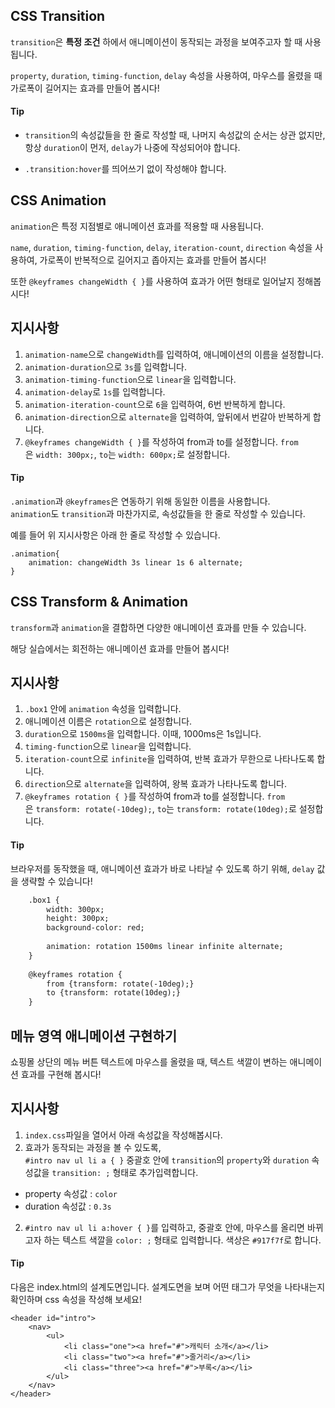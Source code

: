 ## **CSS Transition**

`transition`은 **특정 조건** 하에서 애니메이션이 동작되는 과정을 보여주고자 할 때 사용됩니다.

`property`, `duration`, `timing-function`, `delay` 속성을 사용하여, 마우스를 올렸을 때 가로폭이 길어지는 효과를 만들어 봅시다!

#### **Tip**

-   `transition`의 속성값들을 한 줄로 작성할 때, 나머지 속성값의 순서는 상관 없지만, 항상 `duration`이 먼저, `delay`가 나중에 작성되어야 합니다.
    
-   `.transition:hover`를 띄어쓰기 없이 작성해야 합니다.


## **CSS Animation**

`animation`은 특정 지점별로 애니메이션 효과를 적용할 때 사용됩니다.

`name`, `duration`, `timing-function`, `delay`, `iteration-count`, `direction` 속성을 사용하여, 가로폭이 반복적으로 길어지고 좁아지는 효과를 만들어 봅시다!

또한 `@keyframes changeWidth { }`를 사용하여 효과가 어떤 형태로 일어날지 정해봅시다!

## **지시사항**

1.  `animation-name`으로 `changeWidth`를 입력하여, 애니메이션의 이름을 설정합니다.
2.  `animation-duration`으로 `3s`를 입력합니다.
3.  `animation-timing-function`으로 `linear`을 입력합니다.
4.  `animation-delay`로 `1s`를 입력합니다.
5.  `animation-iteration-count`으로 `6`을 입력하여, 6번 반복하게 합니다.
6.  `animation-direction`으로 `alternate`을 입력하여, 앞뒤에서 번갈아 반복하게 합니다.
7.  `@keyframes changeWidth { }`를 작성하여 from과 to를 설정합니다. `from`은 `width: 300px;`, `to`는 `width: 600px;`로 설정합니다.

#### **Tip**

`.animation`과 `@keyframes`은 연동하기 위해 동일한 이름을 사용합니다.  
`animation`도 `transition`과 마찬가지로, 속성값들을 한 줄로 작성할 수 있습니다.

예를 들어 위 지시사항은 아래 한 줄로 작성할 수 있습니다.

```
.animation{
    animation: changeWidth 3s linear 1s 6 alternate;
}
```


## **CSS Transform & Animation**

`transform`과 `animation`을 결합하면 다양한 애니메이션 효과를 만들 수 있습니다.

해당 실습에서는 회전하는 애니메이션 효과를 만들어 봅시다!

## **지시사항**

1.  `.box1` 안에 `animation` 속성을 입력합니다.
2.  애니메이션 이름은 `rotation`으로 설정합니다.
3.  `duration`으로 `1500ms`을 입력합니다. 이때, 1000ms은 1s입니다.
4.  `timing-function`으로 `linear`을 입력합니다.
5.  `iteration-count`으로 `infinite`을 입력하여, 반복 효과가 무한으로 나타나도록 합니다.
6.  `direction`으로 `alternate`을 입력하여, 왕복 효과가 나타나도록 합니다.
7.  `@keyframes rotation { }`를 작성하여 from과 to를 설정합니다. `from`은 `transform: rotate(-10deg);`, `to`는 `transform: rotate(10deg);`로 설정합니다.

#### **Tip**

브라우저를 동작했을 때, 애니메이션 효과가 바로 나타날 수 있도록 하기 위해, `delay` 값을 생략할 수 있습니다!

```html
    .box1 {
        width: 300px;
        height: 300px;
        background-color: red;
  
        animation: rotation 1500ms linear infinite alternate;
    }
    
    @keyframes rotation {
        from {transform: rotate(-10deg);}
        to {transform: rotate(10deg);}
    }
```

## **메뉴 영역 애니메이션 구현하기**

쇼핑몰 상단의 메뉴 버튼 텍스트에 마우스를 올렸을 때, 텍스트 색깔이 변하는 애니메이션 효과를 구현해 봅시다!

## **지시사항**

1.  `index.css`파일을 열어서 아래 속성값을 작성해봅시다.
2.  효과가 동작되는 과정을 볼 수 있도록,  
    `#intro nav ul li a { }` 중괄호 안에 `transition`의 `property`와 `duration` 속성값을 `transition: ;` 형태로 추가입력합니다.

-   property 속성값 : `color`
-   duration 속성값 : `0.3s`

2.  `#intro nav ul li a:hover { }`를 입력하고, 중괄호 안에, 마우스를 올리면 바뀌고자 하는 텍스트 색깔을 `color: ;` 형태로 입력합니다. 색상은 `#917f7f`로 합니다.

#### **Tip**

다음은 index.html의 설계도면입니다. 설계도면을 보며 어떤 태그가 무엇을 나타내는지 확인하며 css 속성을 작성해 보세요!

```
<header id="intro">
    <nav>
        <ul>
            <li class="one"><a href="#">캐릭터 소개</a></li>
            <li class="two"><a href="#">줄거리</a></li>
            <li class="three"><a href="#">부록</a></li>
        </ul>
    </nav>
</header>
```

